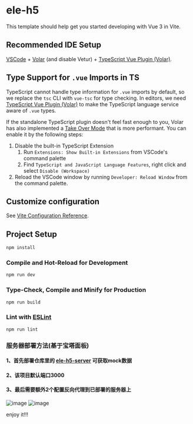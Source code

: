 # ele-h5

This template should help get you started developing with Vue 3 in Vite.

## Recommended IDE Setup

[VSCode](https://code.visualstudio.com/) + [Volar](https://marketplace.visualstudio.com/items?itemName=Vue.volar) (and disable Vetur) + [TypeScript Vue Plugin (Volar)](https://marketplace.visualstudio.com/items?itemName=Vue.vscode-typescript-vue-plugin).

## Type Support for `.vue` Imports in TS

TypeScript cannot handle type information for `.vue` imports by default, so we replace the `tsc` CLI with `vue-tsc` for type checking. In editors, we need [TypeScript Vue Plugin (Volar)](https://marketplace.visualstudio.com/items?itemName=Vue.vscode-typescript-vue-plugin) to make the TypeScript language service aware of `.vue` types.

If the standalone TypeScript plugin doesn't feel fast enough to you, Volar has also implemented a [Take Over Mode](https://github.com/johnsoncodehk/volar/discussions/471#discussioncomment-1361669) that is more performant. You can enable it by the following steps:

1. Disable the built-in TypeScript Extension
    1) Run `Extensions: Show Built-in Extensions` from VSCode's command palette
    2) Find `TypeScript and JavaScript Language Features`, right click and select `Disable (Workspace)`
2. Reload the VSCode window by running `Developer: Reload Window` from the command palette.

## Customize configuration

See [Vite Configuration Reference](https://vitejs.dev/config/).

## Project Setup

```sh
npm install
```

### Compile and Hot-Reload for Development

```sh
npm run dev
```

### Type-Check, Compile and Minify for Production

```sh
npm run build
```

### Lint with [ESLint](https://eslint.org/)

```sh
npm run lint
```

### 服务器部署方法(基于宝塔面板)
#### 1、首先部署仓库里的 [ele-h5-server](https://github.com/kkkhs/ele-h5-server)   可获取mock数据
#### 2、该项目默认端口3000
#### 3、最后需要额外2个配置反向代理到已部署的服务器上
![image](https://github.com/kkkhs/ele-h5/assets/141250392/43d0ca5a-268f-4e45-b9a4-e414f209ae40)
![image](https://github.com/kkkhs/ele-h5/assets/141250392/85427330-8520-417b-9dd0-dbea6b481438)

enjoy it!!!
